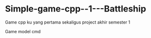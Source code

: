 # Simple-game-cpp--1---Battleship
Game cpp ku yang pertama sekaligus project akhir semester 1

Game model cmd
